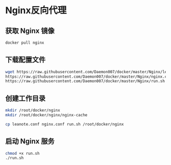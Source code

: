 # Nginx反向代理
## 获取 Nginx 镜像

``` bash
docker pull nginx
```
## 下载配置文件
``` bash
wget https://raw.githubusercontent.com/Daemon007/docker/master/Nginx/leanote.conf
https://raw.githubusercontent.com/Daemon007/docker/master/Nginx/nginx.conf
https://raw.githubusercontent.com/Daemon007/docker/master/Nginx/run.sh
```

## 创建工作目录

``` bash
mkdir /root/docker/nginx
mkdir /root/docker/nginx/nginx-cache

cp leanote.conf nginx.conf run.sh /root/docker/nginx
```
## 启动 Nginx 服务

``` bash
chmod +x run.sh
./run.sh
```
